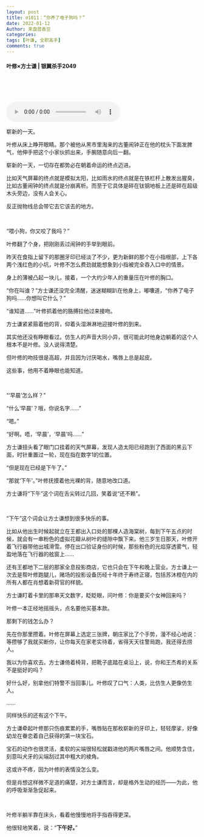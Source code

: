 ```yaml
---
layout: post
title: σ1011：“你养了电子狗吗？”
date: 2022-01-12
Author: 来盘茴香豆
categories: 
tags: [叶谦, 全职高手]
comments: true
--- 
```


#### 叶修×方士谦 | 银翼杀手2049


<br/><br/><br/>

<audio src="https://sharefs.ali.kugou.com/202201271444/7a823704332fd8e13087361a238370d5/KGTX/CLTX001/874db2a0db207cfdab88f7eb1d54d327.mp3" controls="controls" autoplay="autoplay">

</audio>

<br/>


崭新的一天。

叶修从床上睁开眼睛。那个被他从黑市里淘来的古董闹钟正在他的枕头下面发脾气，他伸手把这个小家伙抓出来，手腕随意向后一翻。

崭新的一天，一切存在都势必在朝着命运的终点迈进。

比如天气屏幕的终点就是模拟太阳，比如雨水的终点就是在铁栏杆上散发出腥臭，比如古董闹钟的终点就是分崩离析。而至于它具体是碎在钛钢地板上还是碎在超级木头旁边，没有人会关心。

反正抛物线总会带它去它该去的地方。

<br/>

“喂小狗，你又咬了我吗？”

叶修翻了个身，把刚刚丢过闹钟的手举到眼前。

昨天在食指上留下的那圈牙印已经淡了不少，更为新鲜的那个在小指根部，上下各两个浅红色的小坑，叶修不怎么费劲就能想象到小指被完全吞入口中的情景。

身上的薄被凸起一块儿，接着，一个大约少年人的重量压在叶修的胸口。

“你在叫谁？”方士谦还没完全清醒，迷迷糊糊趴在他身上，嘟囔道，“你养了电子狗吗……你想叫它什么？”

“谁知道……”叶修抓着他的胳膊拉他过来接吻。

方士谦紧紧箍着他的背，仰着头湿淋淋地迎接叶修的到来。

其实他还没有睁眼看过。仿生人的声音大同小异，很可能此时他身边躺着的这个人根本不是叶修。没人说得清楚。

但叶修的吻技很是高超，并且因为讨厌喝水，嘴唇上总是起皮。

这些事，他用不着睁眼也能知道。

<br/>

“‘早晨’怎么样？”

“什么‘早晨’？哦，你说名字……”

“嗯。”

“好啊。唔，‘早晨’，‘早晨’吗……”

方士谦扭头看了眼门口挂着的天气屏幕，发现人造太阳已经跑到了西面的黑云下面，时针重置过一轮，现在指在数字1的位置。

“但是现在已经是下午了。”

“那就‘下午’。”叶修抚摸着他光裸的背，随意地改口道。

方士谦将“下午”这个词在舌尖转过几回，笑着说“还不赖”。

<br/>

“下午”这个词会让方士谦想到很多快乐的事。

比如从他出生时候起就立在王都出入口处的那棵人造海棠树，每到下午五点的时候，就会有一串粉色的虚拟花瓣从树叶的缝隙中飘下来。他三岁生日那天，叶修开着飞行器带他出城滑雪。停在出口验证身份的时候，那些粉色的光焰穿透雾气，轻盈地落在飞行器的舷窗上……

还有王都地下二层的那家全息投影商店，它也只会在下午和晚上营业。方士谦上一次去是帮叶修跑腿儿，赌场的投影设备历经十年终于寿终正寝，包括苏沐橙在内的所有人都在肖想着新荷官的样貌。

方士谦盯着卡里的那串天文数字，眨眨眼，问叶修：你是要买个女神回来吗？

叶修一本正经地摇摇头，点名要他买基本款。

那剩下的钱怎么办？

先在你那里攒着。叶修在屏幕上选定三张牌，朝庄家比了个手势，漫不经心地说：等攒够了我就买断你，让你每天在家老实待着，省得天天往警局跑，我还得去捞人。

我以为你喜欢去。方士谦倚着椅背，把靴子底踏在桌沿上，说，你和王杰希的关系不是挺好的吗？

好什么好，别拿他们特警不当回事儿。叶修叹了口气：人类，比仿生人更像仿生人。

……

同样快乐的还有这个下午。

方士谦牵起叶修那只伤痕累累的手，嘴唇贴在那枚崭新的牙印上，轻轻摩挲，好像幼龙在眷恋着自己获得的第一块宝石。

宝石的动作也很灵活，柔软的尖端很轻松就戳进他的两片嘴唇之间。他顺势含住，刻意叫犬牙的尖端刮过其中粗大的棱角。

这或许不疼，因为叶修的表情没怎么变。

但是肖想这样微不足道的痛楚，对方士谦而言，却是格外生动的经历——为此，他的呼吸渐渐急促起来。

<br/>

叶修半躺半靠在床头，看着他慢慢地将手指吞得更深。

他很轻地笑着，说：“**下午好。**”





